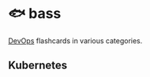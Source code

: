 # 🐟 bass
[DevOps](https://en.wikipedia.org/wiki/DevOps) flashcards in various categories.

## Kubernetes

<dl>
 <dt></dt>
 <dd></dd>
</dl>
